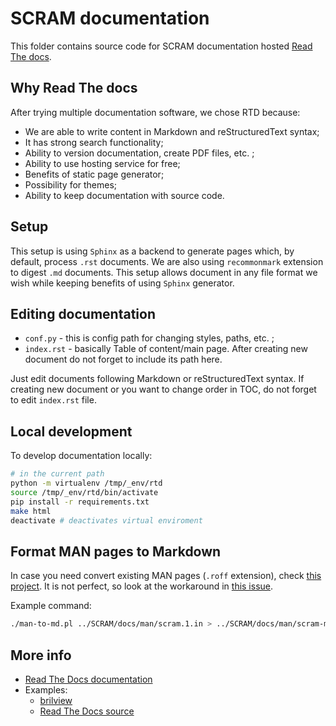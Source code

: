 # SCRAM documentation

This folder contains source code for SCRAM documentation hosted [Read The docs](http://scram.readthedocs.io).

## Why Read The docs

After trying multiple documentation software, we chose RTD because:

* We are able to write content in Markdown and reStructuredText syntax;
* It has strong search functionality;
* Ability to version documentation, create PDF files, etc. ;
* Ability to use hosting service for free;
* Benefits of static page generator;
* Possibility for themes;
* Ability to keep documentation with source code.

## Setup

This setup is using `Sphinx` as a backend to generate pages which, by default, process `.rst` documents.
We are also using `recommonmark` extension to digest `.md` documents. This setup allows document in any file format we wish while keeping benefits of using `Sphinx` generator.

## Editing documentation

* `conf.py` - this is config path for changing styles, paths, etc. ;
* `index.rst` - basically Table of content/main page. After creating new document do not forget to include its path here.

Just edit documents following Markdown or reStructuredText syntax. If creating new document or you want to change order in TOC, do not forget to edit `index.rst` file.

## Local development

To develop documentation locally:

```bash
# in the current path
python -m virtualenv /tmp/_env/rtd
source /tmp/_env/rtd/bin/activate
pip install -r requirements.txt
make html
deactivate # deactivates virtual enviroment
```

## Format MAN pages to Markdown

In case you need convert existing MAN pages (`.roff` extension), check [this project](https://github.com/mle86/man-to-md).
It is not perfect, so look at the workaround in [this issue](https://github.com/mle86/man-to-md/issues/1).

Example command:

```bash
./man-to-md.pl ../SCRAM/docs/man/scram.1.in > ../SCRAM/docs/man/scram-man.md
```

## More info

* [Read The Docs documentation](https://docs.readthedocs.io)
* Examples:
    * [brilview](https://github.com/jonasdaugalas/brilview/tree/master/docs)
    * [Read The Docs source](https://github.com/rtfd/readthedocs.org/blob/master/docs/index.rst)